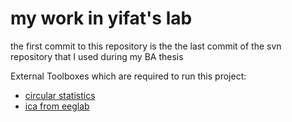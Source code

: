 my work in yifat's lab
======================

the first commit to this repository is the the last commit
of the svn repository that I used during my BA thesis


External Toolboxes which are required to run this project:

* [circular statistics](http://www.mathworks.com/matlabcentral/fileexchange/10676-circular-statistics-toolbox-directional-statistics)
* [ica from eeglab](http://sccn.ucsd.edu/eeglab)


